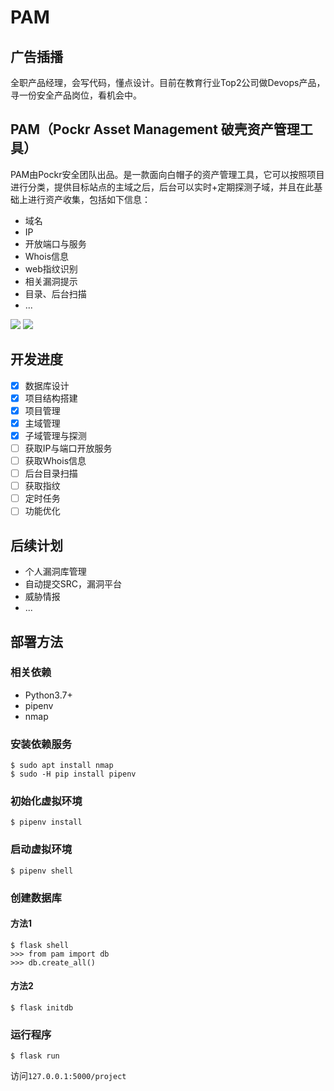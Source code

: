 # PAM
## 广告插播
全职产品经理，会写代码，懂点设计。目前在教育行业Top2公司做Devops产品，寻一份安全产品岗位，看机会中。

## PAM（Pockr Asset Management 破壳资产管理工具）
PAM由Pockr安全团队出品。是一款面向白帽子的资产管理工具，它可以按照项目进行分类，提供目标站点的主域之后，后台可以实时+定期探测子域，并且在此基础上进行资产收集，包括如下信息：

- 域名
- IP
- 开放端口与服务
- Whois信息
- web指纹识别
- 相关漏洞提示
- 目录、后台扫描
- ...



![](https://other-1256870184.cos.ap-beijing.myqcloud.com/2019-10-09-127.0.0.1_5000_project%20-1-.png)
![](https://other-1256870184.cos.ap-beijing.myqcloud.com/2019-10-09-127.0.0.1_5000_project_2.png)
## 开发进度
- [x] 数据库设计
- [x] 项目结构搭建
- [x] 项目管理
- [x] 主域管理
- [x] 子域管理与探测
- [ ] 获取IP与端口开放服务
- [ ] 获取Whois信息
- [ ] 后台目录扫描
- [ ] 获取指纹
- [ ] 定时任务
- [ ] 功能优化

## 后续计划
- 个人漏洞库管理
- 自动提交SRC，漏洞平台
- 威胁情报
- ...

## 部署方法
### 相关依赖
- Python3.7+
- pipenv
- nmap

### 安装依赖服务
```
$ sudo apt install nmap
$ sudo -H pip install pipenv
```

### 初始化虚拟环境
```
$ pipenv install 
```

### 启动虚拟环境
```
$ pipenv shell 
```

### 创建数据库
#### 方法1
```
$ flask shell
>>> from pam import db
>>> db.create_all()
```
#### 方法2
```
$ flask initdb
```
### 运行程序
```
$ flask run 
```

访问`127.0.0.1:5000/project`



